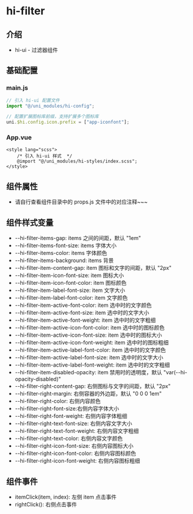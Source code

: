 # hi-filter

## 介绍

-   hi-ui - 过滤器组件

## 基础配置

### main.js

```javascript
// 引入 hi-ui 配置文件
import "@/uni_modules/hi-config";

// 配置扩展图标库前缀，支持扩展多个图标库
uni.$hi.config.icon.prefix = ["app-iconfont"];
```

### App.vue

```vue
<style lang="scss">
    /* 引入 hi-ui 样式  */
    @import "@/uni_modules/hi-styles/index.scss";
</style>
```

## 组件属性

-   请自行查看组件目录中的 props.js 文件中的对应注释~~~

## 组件样式变量

-   --hi-filter-items-gap: items 之间的间距，默认 "1em"
-   --hi-filter-items-font-size: items 字体大小
-   --hi-filter-items-color: items 字体颜色
-   --hi-filter-items-background: items 背景
-   --hi-filter-item-content-gap: item 图标和文字的间距，默认 "2px"
-   --hi-filter-item-icon-font-size: item 图标大小
-   --hi-filter-item-icon-font-color: item 图标颜色
-   --hi-filter-item-label-font-size: item 文字大小
-   --hi-filter-item-label-font-color: item 文字颜色
-   --hi-filter-item-active-font-color: item 选中时的文字颜色
-   --hi-filter-item-active-font-size: item 选中时的文字大小
-   --hi-filter-item-active-font-weight: item 选中时的文字粗细
-   --hi-filter-item-active-icon-font-color: item 选中时的图标颜色
-   --hi-filter-item-active-icon-font-size: item 选中时的图标大小
-   --hi-filter-item-active-icon-font-weight: item 选中时的图标粗细
-   --hi-filter-item-active-label-font-color: item 选中时的文字颜色
-   --hi-filter-item-active-label-font-size: item 选中时的文字大小
-   --hi-filter-item-active-label-font-weight: item 选中时的文字粗细
-   --hi-filter-item-disabled-opacity: item 禁用时的透明度，默认 "var(--hi-opacity-disabled)"
-   --hi-filter-right-content-gap: 右侧图标与文字的间距，默认 "2px"
-   --hi-filter-right-margin: 右侧容器的外边距，默认 "0 0 0 1em"
-   --hi-filter-right-color: 右侧内容颜色
-   --hi-filter-right-font-size:右侧内容字体大小
-   --hi-filter-right-font-weight: 右侧内容字体粗细
-   --hi-filter-right-text-font-size: 右侧内容文字大小
-   --hi-filter-right-text-font-weight: 右侧内容文字粗细
-   --hi-filter-right-text-color: 右侧内容文字颜色
-   --hi-filter-right-icon-font-size: 右侧内容图标大小
-   --hi-filter-right-icon-font-color: 右侧内容图标颜色
-   --hi-filter-right-icon-font-weight: 右侧内容图标粗细

## 组件事件

-   itemClick(item, index): 左侧 item 点击事件
-   rightClick(): 右侧点击事件
